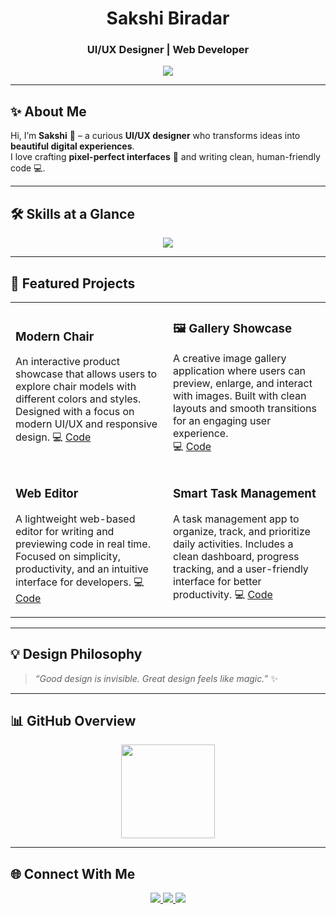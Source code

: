 <!-- Hero -->
<div align="center">
  
#  Sakshi Biradar  
### UI/UX Designer | Web Developer 

<img src="https://readme-typing-svg.herokuapp.com?font=Fira+Code&pause=1000&color=8A2BE2&center=true&vCenter=true&width=500&lines=Designing+with+emotions;Building+with+logic;Where+Creativity+meets+Code" />

</div>

---

## ✨ About Me  
Hi, I’m **Sakshi** 👋 – a curious **UI/UX designer** who transforms ideas into **beautiful digital experiences**.  
I love crafting **pixel-perfect interfaces** 🎨 and writing clean, human-friendly code 💻.  

---

## 🛠 Skills at a Glance  

<p align="center">
  <img src="https://skillicons.dev/icons?i=figma,ps,ai,html,css,js,react,mongodb,mysql,bootstrap,git,github,vscode,postman" />
</p>

---

## 🌟 Featured Projects  

<table>
<tr>
<td width="50%">
  
### Modern Chair  
An interactive product showcase that allows users to explore chair models with different colors and styles. Designed with a focus on modern UI/UX and responsive design.
💻 [Code](https://github.com/SakshiBiradar912/Modern-chair)

</td>
<td width="50%">
  
### 🖼️ Gallery Showcase  
A creative image gallery application where users can preview, enlarge, and interact with images. Built with clean layouts and smooth transitions for an engaging user experience.  
💻 [Code](https://github.com/SakshiBiradar912/MyGallery)

</td>
</tr>
<tr>
<td width="50%">

### Web Editor
A lightweight web-based editor for writing and previewing code in real time. Focused on simplicity, productivity, and an intuitive interface for developers.
💻 [Code](https://github.com/SakshiBiradar912/Web-Editor)

</td>
<td width="50%">

### Smart Task Management 
A task management app to organize, track, and prioritize daily activities. Includes a clean dashboard, progress tracking, and a user-friendly interface for better productivity.
💻 [Code](https://github.com/SakshiBiradar912/Smart-Task-Management)

</td>
</tr>
</table>

---

## 💡 Design Philosophy  
> *“Good design is invisible. Great design feels like magic.”* ✨  

---

## 📊 GitHub Overview  

<p align="center">
  <img src="https://github-readme-stats.vercel.app/api?username=SakshiBiradar912&show_icons=true&theme=tokyonight" height="150" />
</p>

---



## 🌐 Connect With Me  

<p align="center">
  <a href="https://www.linkedin.com/in/sakshi-biradar-0775231b6/" target="_blank">
    <img src="https://img.shields.io/badge/LinkedIn-%230A66C2.svg?&style=for-the-badge&logo=linkedin&logoColor=white" />
  </a>
  <a href="mailto:biradarsakshi2921@gmail.com">
    <img src="https://img.shields.io/badge/Email-D14836?style=for-the-badge&logo=gmail&logoColor=white" />
  </a>
  <a href="https://kaleidoscopic-haupia-a2ae72.netlify.app/" target="_blank">
    <img src="https://img.shields.io/badge/Portfolio-000000?style=for-the-badge&logo=vercel&logoColor=white" />
  </a>
</p>
